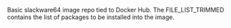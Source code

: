 Basic slackware64 image repo tied to Docker Hub. The FILE_LIST_TRIMMED contains the list of packages to be installed into the image.
